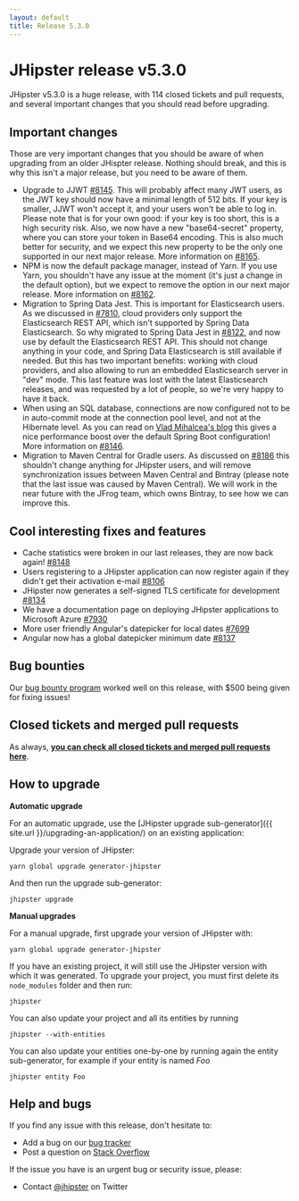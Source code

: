 ```yaml
---
layout: default
title: Release 5.3.0
---
```


JHipster release v5.3.0
==================

JHipster v5.3.0 is a huge release, with 114 closed tickets and pull requests, and several important changes that you should read before upgrading.

Important changes
-----------------

Those are very important changes that you should be aware of when upgrading from an older JHispter release. Nothing should break, and this is why this isn't a major release, but you need to be aware of them.

- Upgrade to JJWT [#8145](https://github.com/jhipster/generator-jhipster/pull/8145). This will probably affect many JWT users, as the JWT key should now have a minimal length of 512 bits. If your key is smaller, JJWT won't accept it, and your users won't be able to log in. Please note that is for your own good: if your key is too short, this is a high security risk. Also, we now have a new "base64-secret" property, where you can store your token in Base64 encoding. This is also much better for security, and we expect this new property to be the only one supported in our next major release. More information on [#8165](https://github.com/jhipster/generator-jhipster/issues/8165).
- NPM is now the default package manager, instead of Yarn. If you use Yarn, you shouldn't have any issue at the moment (it's just a change in the default option), but we expect to remove the option in our next major release. More information on [#8162](https://github.com/jhipster/generator-jhipster/issues/8162).
- Migration to Spring Data Jest. This is important for Elasticsearch users. As we discussed in [#7810](https://github.com/jhipster/generator-jhipster/issues/7810), cloud providers only support the Elasticsearch REST API, which isn't supported by Spring Data Elasticsearch. So why migrated to Spring Data Jest in [#8122](https://github.com/jhipster/generator-jhipster/pull/8122), and now use by default the Elasticsearch REST API. This should not change anything in your code, and Spring Data Elasticsearch is still available if needed. But this has two important benefits: working with cloud providers, and also allowing to run an embedded Elasticsearch server in "dev" mode. This last feature was lost with the latest Elasticsearch releases, and was requested by a lot of people, so we're very happy to have it back.
- When using an SQL database, connections are now configured not to be in auto-commit mode at the connection pool level, and not at the Hibernate level. As you can read on [Vlad Mihalcea's blog](https://vladmihalcea.com/why-you-should-always-use-hibernate-connection-provider_disables_autocommit-for-resource-local-jpa-transactions/) this gives a nice performance boost over the default Spring Boot configuration! More information on [#8146](https://github.com/jhipster/generator-jhipster/issues/8146).
- Migration to Maven Central for Gradle users. As discussed on [#8186](https://github.com/jhipster/generator-jhipster/issues/8186) this shouldn't change anything for JHipster users, and will remove synchronization issues between Maven Central and Bintray (please note that the last issue was caused by Maven Central). We will work in the near future with the JFrog team, which owns Bintray, to see how we can improve this.


Cool interesting fixes and features
-----------------------------------

- Cache statistics were broken in our last releases, they are now back again! [#8148](https://github.com/jhipster/generator-jhipster/issues/8148)
- Users registering to a JHipster application can now register again if they didn't get their activation e-mail [#8106](https://github.com/jhipster/generator-jhipster/issues/8106)
- JHipster now generates a self-signed TLS certificate for development [#8134](https://github.com/jhipster/generator-jhipster/issues/8134)
- We have a documentation page on deploying JHipster applications to Microsoft Azure [#7930](https://github.com/jhipster/generator-jhipster/issues/7930)
- More user friendly Angular's datepicker for local dates [#7699](https://github.com/jhipster/generator-jhipster/issues/7699)
- Angular now has a global datepicker minimum date [#8137](https://github.com/jhipster/generator-jhipster/pull/8137)

Bug bounties
-------------

Our [bug bounty program](https://www.jhipster.tech/bug-bounties/) worked well on this release, with $500 being given for fixing issues!


Closed tickets and merged pull requests
------------
As always, __[you can check all closed tickets and merged pull requests here](https://github.com/jhipster/generator-jhipster/issues?q=milestone%3A5.3.0+is%3Aclosed)__.

How to upgrade
------------

**Automatic upgrade**

For an automatic upgrade, use the [JHipster upgrade sub-generator]({{ site.url }}/upgrading-an-application/) on an existing application:

Upgrade your version of JHipster:

```
yarn global upgrade generator-jhipster
```

And then run the upgrade sub-generator:

```
jhipster upgrade
```

**Manual upgrades**

For a manual upgrade, first upgrade your version of JHipster with:

```
yarn global upgrade generator-jhipster
```

If you have an existing project, it will still use the JHipster version with which it was generated.
To upgrade your project, you must first delete its `node_modules` folder and then run:

```
jhipster
```

You can also update your project and all its entities by running

```
jhipster --with-entities
```

You can also update your entities one-by-one by running again the entity sub-generator, for example if your entity is named _Foo_

```
jhipster entity Foo
```

Help and bugs
--------------

If you find any issue with this release, don't hesitate to:

- Add a bug on our [bug tracker](https://github.com/jhipster/generator-jhipster/issues?state=open)
- Post a question on [Stack Overflow](http://stackoverflow.com/tags/jhipster/info)

If the issue you have is an urgent bug or security issue, please:

- Contact [@jhipster](https://twitter.com/jhipster) on Twitter
